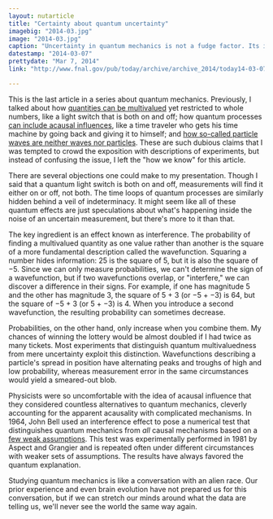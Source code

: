 ```yaml
---
layout: nutarticle
title: "Certainty about quantum uncertainty"
imagebig: "2014-03.jpg"
image: "2014-03.jpg"
caption: "Uncertainty in quantum mechanics is not a fudge factor. Its internal structure yields complex patterns of high and low probability that would not arise from simple measurement error. Seen here are the probability distributions of an electron in an atom."
datestamp: "2014-03-07"
prettydate: "Mar 7, 2014"
link: "http://www.fnal.gov/pub/today/archive/archive_2014/today14-03-07.html"

---
```


This is the last article in a series about quantum mechanics. Previously, I talked about how [quantities can be multivalued](http://www.fnal.gov/pub/today/archive/archive_2014/today14-01-24.html) yet restricted to whole numbers, like a light switch that is both on and off; how quantum processes [can include acausal influences](http://www.fnal.gov/pub/today/archive/archive_2014/today14-02-07.html), like a time traveler who gets his time machine by going back and giving it to himself; and [how so-called particle waves are neither waves nor particles](http://www.fnal.gov/pub/today/archive/archive_2014/today14-02-21.html). These are such dubious claims that I was tempted to crowd the exposition with descriptions of experiments, but instead of confusing the issue, I left the "how we know" for this article.

There are several objections one could make to my presentation. Though I said that a quantum light switch is both on and off, measurements will find it either on or off, not both. The time loops of quantum processes are similarly hidden behind a veil of indeterminacy. It might seem like all of these quantum effects are just speculations about what's happening inside the noise of an uncertain measurement, but there's more to it than that.

The key ingredient is an effect known as interference. The probability of finding a multivalued quantity as one value rather than another is the square of a more fundamental description called the wavefunction. Squaring a number hides information: 25 is the square of 5, but it is also the square of −5. Since we can only measure probabilities, we can't determine the sign of a wavefunction, but if two wavefunctions overlap, or "interfere," we can discover a difference in their signs. For example, if one has magnitude 5 and the other has magnitude 3, the square of 5 + 3 (or −5 + −3) is 64, but the square of −5 + 3 (or 5 + −3) is 4. When you introduce a second wavefunction, the resulting probability can sometimes decrease.

Probabilities, on the other hand, only increase when you combine them. My chances of winning the lottery would be almost doubled if I had twice as many tickets. Most experiments that distinguish quantum multivaluedness from mere uncertainty exploit this distinction. Wavefunctions describing a particle's spread in position have alternating peaks and troughs of high and low probability, whereas measurement error in the same circumstances would yield a smeared-out blob.

Physicists were so uncomfortable with the idea of acausal influence that they considered countless alternatives to quantum mechanics, cleverly accounting for the apparent acausality with complicated mechanisms. In 1964, John Bell used an interference effect to pose a numerical test that distinguishes quantum mechanics from <i>all</i> causal mechanisms based on a [few weak assumptions](http://en.wikipedia.org/wiki/Bell's_inequality). This test was experimentally performed in 1981 by Aspect and Grangier and is repeated often under different circumstances with weaker sets of assumptions. The results have always favored the quantum explanation.

Studying quantum mechanics is like a conversation with an alien race. Our prior experience and even brain evolution have not prepared us for this conversation, but if we can stretch our minds around what the data are telling us, we'll never see the world the same way again.

